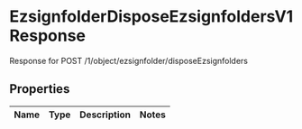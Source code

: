 

# EzsignfolderDisposeEzsignfoldersV1Response

Response for POST /1/object/ezsignfolder/disposeEzsignfolders

## Properties

| Name | Type | Description | Notes |
|------------ | ------------- | ------------- | -------------|



